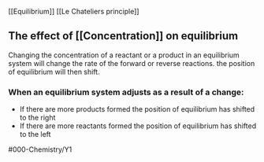 [[Equilibrium]]
[[Le Chateliers principle]]

## The effect of [[Concentration]] on equilibrium
Changing the concentration of a reactant or a product in an equilibrium system will change the rate of the forward or reverse reactions. the position of equilibrium will then shift.

### When an equilibrium system adjusts as a result of a change:
- If there are more products formed the position of equilibrium has shifted to the right
- If there are more reactants formed the position of equilibrium has shifted to the left

#000-Chemistry/Y1
